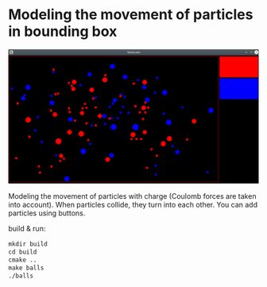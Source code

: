# Modeling the movement of particles in bounding box

![](img/particles.png)

Modeling the movement of particles with charge (Coulomb forces are taken into account). When particles collide, they turn into each other. You can add particles using buttons.

build & run:
```
mkdir build
cd build
cmake ..
make balls
./balls
```